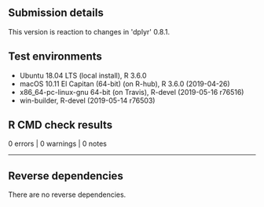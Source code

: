 ## Submission details

This version is reaction to changes in 'dplyr' 0.8.1.

## Test environments

* Ubuntu 18.04 LTS (local install), R 3.6.0
* macOS 10.11 El Capitan (64-bit) (on R-hub), R 3.6.0 (2019-04-26)
* x86_64-pc-linux-gnu 64-bit (on Travis), R-devel (2019-05-16 r76516)
* win-builder, R-devel (2019-05-14 r76503)

## R CMD check results

0 errors | 0 warnings | 0 notes

---

## Reverse dependencies

There are no reverse dependencies.
